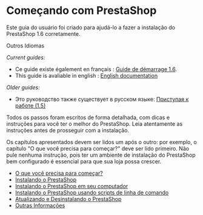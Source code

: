# Começando com PrestaShop

Este guia do usuário foi criado para ajudá-lo a fazer a instalação do PrestaShop 1.6 corretamente.

Outros Idiomas

_Current guides:_

* Ce guide existe également en français : [Guide de démarrage 1.6](http://doc.prestashop.com/pages/viewpage.action?pageId=23069370).
* This guide is avaliable in english : [English documentation](http://doc.prestashop.com/display/PS16/English+documentation)

_Older guides:_

* Это руководство также существует в русском языке:  [Приступая к работе (1.5)](http://doc.prestashop.com/pages/viewpage.action?pageId=18481348)

Todos os passos foram escritos de forma detalhada, com dicas e instruções para você ter o melhor do PrestaShop. Leia atentamente as instruções antes de prosseguir com a instalação.

Os capítulos apresentados devem ser lidos um após o outro: por exemplo, o capítulo  "O que você precisa para começar?" deve ser lido primeiro. Não pule nenhuma instrução, pois ter um ambiente de instalação do PrestaShop bem configurado é essencial para que sua loja possa crescer.

* [O que você precisa para começar?](o-que-voce-precisa-para-comecar.md)
* [Instalando o PrestaShop](../../english-documentation/getting-started/installing-prestashop.md)
* [Instalando o PrestaShop em seu computador](instalando-o-prestashop-em-seu-computador.md)
* [Instalando o PrestaShop usando scripts de linha de comando](instalando-o-prestashop-usando-scripts-de-linha-de-comando.md)
* [Atualizando e Desinstalando o PrestaShop](atualizando-e-desinstalando-o-prestashop.md)
* [Outras Informações](outras-informacoes.md)
